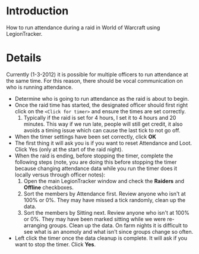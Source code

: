 # Introduction #

How to run attendance during a raid in World of Warcraft using LegionTracker.

# Details #

Currently (1-3-2012) it is possible for multiple officers to run attendance at the same time.  For this reason, there should be vocal communication on who is running attendance.
  * Determine who is going to run attendance as the raid is about to begin.
  * Once the raid time has started, the designated officer should first right click on the `<Click for timer>` and ensure the times are set correctly.
    1. Typically if the raid is set for 4 hours, I set it to 4 hours and 20 minutes.  This way if we run late, people will still get credit, it also avoids a timing issue which can cause the last tick to not go off.
  * When the timer settings have been set correctly, click **OK**
  * The first thing it will ask you is if you want to reset Attendance and Loot.  Click Yes (only at the start of the raid night).
  * When the raid is ending, before stopping the timer, complete the following steps (note, you are doing this before stopping the timer because changing attendance data while you run the timer does it locally versus through officer notes):
    1. Open the main LegionTracker window and check the **Raiders** and **Offline** checkboxes.
    1. Sort the members by Attendance first.  Review anyone who isn't at 100% or 0%.  They may have missed a tick randomly, clean up the data.
    1. Sort the members by Sitting next.  Review anyone who isn't at 100% or 0%.  They may have been marked sitting while we were re-arranging groups.  Clean up the data.  On farm nights it is difficult to see what is an anomoly and what isn't since groups change so often.
  * Left click the timer once the data cleanup is complete.  It will ask if you want to stop the timer.  Click **Yes**.